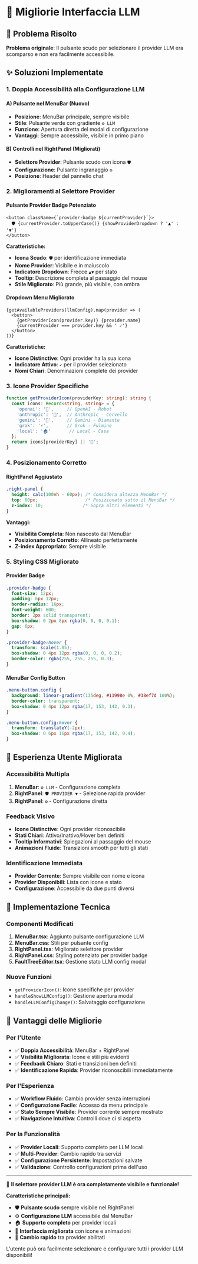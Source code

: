 # 🤖 Migliorie Interfaccia LLM

## 🎯 Problema Risolto

**Problema originale**: Il pulsante scudo per selezionare il provider LLM era scomparso e non era facilmente accessibile.

## ✨ Soluzioni Implementate

### 1. **Doppia Accessibilità alla Configurazione LLM**

#### **A) Pulsante nel MenuBar (Nuovo)**
- **Posizione**: MenuBar principale, sempre visibile
- **Stile**: Pulsante verde con gradiente `⚙️ LLM`
- **Funzione**: Apertura diretta del modal di configurazione
- **Vantaggi**: Sempre accessibile, visibile in primo piano

#### **B) Controlli nel RightPanel (Migliorati)**
- **Selettore Provider**: Pulsante scudo con icona `🛡️`
- **Configurazione**: Pulsante ingranaggio `⚙️`
- **Posizione**: Header del pannello chat

### 2. **Miglioramenti al Selettore Provider**

#### **Pulsante Provider Badge Potenziato**
```tsx
<button className={`provider-badge ${currentProvider}`}>
  🛡️ {currentProvider.toUpperCase()} {showProviderDropdown ? '▲' : '▼'}
</button>
```

**Caratteristiche:**
- **Icona Scudo**: `🛡️` per identificazione immediata
- **Nome Provider**: Visibile e in maiuscolo
- **Indicatore Dropdown**: Frecce `▲▼` per stato
- **Tooltip**: Descrizione completa al passaggio del mouse
- **Stile Migliorato**: Più grande, più visibile, con ombra

#### **Dropdown Menu Migliorato**
```tsx
{getAvailableProviders(llmConfig).map(provider => (
  <button>
    {getProviderIcon(provider.key)} {provider.name}
    {currentProvider === provider.key && ' ✓'}
  </button>
))}
```

**Caratteristiche:**
- **Icone Distinctive**: Ogni provider ha la sua icona
- **Indicatore Attivo**: `✓` per il provider selezionato
- **Nomi Chiari**: Denominazioni complete dei provider

### 3. **Icone Provider Specifiche**

```typescript
function getProviderIcon(providerKey: string): string {
  const icons: Record<string, string> = {
    'openai': '🤖',     // OpenAI - Robot
    'anthropic': '🧠',  // Anthropic - Cervello
    'gemini': '💎',     // Gemini - Diamante
    'grok': '⚡',       // Grok - Fulmine
    'local': '🏠'       // Local - Casa
  };
  return icons[providerKey] || '🔧';
}
```

### 4. **Posizionamento Corretto**

#### **RightPanel Aggiustato**
```css
.right-panel {
  height: calc(100vh - 60px); /* Considera altezza MenuBar */
  top: 60px;                  /* Posizionato sotto il MenuBar */
  z-index: 10;               /* Sopra altri elementi */
}
```

**Vantaggi:**
- **Visibilità Completa**: Non nascosto dal MenuBar
- **Posizionamento Corretto**: Allineato perfettamente
- **Z-index Appropriato**: Sempre visibile

### 5. **Styling CSS Migliorato**

#### **Provider Badge**
```css
.provider-badge {
  font-size: 12px;
  padding: 6px 12px;
  border-radius: 16px;
  font-weight: 600;
  border: 2px solid transparent;
  box-shadow: 0 2px 8px rgba(0, 0, 0, 0.1);
  gap: 6px;
}

.provider-badge:hover {
  transform: scale(1.05);
  box-shadow: 0 4px 12px rgba(0, 0, 0, 0.2);
  border-color: rgba(255, 255, 255, 0.3);
}
```

#### **MenuBar Config Button**
```css
.menu-button.config {
  background: linear-gradient(135deg, #11998e 0%, #38ef7d 100%);
  border-color: transparent;
  box-shadow: 0 4px 12px rgba(17, 153, 142, 0.3);
}

.menu-button.config:hover {
  transform: translateY(-2px);
  box-shadow: 0 6px 16px rgba(17, 153, 142, 0.4);
}
```

## 🎨 Esperienza Utente Migliorata

### **Accessibilità Multipla**
1. **MenuBar**: `⚙️ LLM` - Configurazione completa
2. **RightPanel**: `🛡️ PROVIDER ▼` - Selezione rapida provider
3. **RightPanel**: `⚙️` - Configurazione diretta

### **Feedback Visivo**
- **Icone Distinctive**: Ogni provider riconoscibile
- **Stati Chiari**: Attivo/Inattivo/Hover ben definiti
- **Tooltip Informativi**: Spiegazioni al passaggio del mouse
- **Animazioni Fluide**: Transizioni smooth per tutti gli stati

### **Identificazione Immediata**
- **Provider Corrente**: Sempre visibile con nome e icona
- **Provider Disponibili**: Lista con icone e stato
- **Configurazione**: Accessibile da due punti diversi

## 🔧 Implementazione Tecnica

### **Componenti Modificati**
1. **MenuBar.tsx**: Aggiunto pulsante configurazione LLM
2. **MenuBar.css**: Stili per pulsante config
3. **RightPanel.tsx**: Migliorato selettore provider
4. **RightPanel.css**: Styling potenziato per provider badge
5. **FaultTreeEditor.tsx**: Gestione stato LLM config modal

### **Nuove Funzioni**
- `getProviderIcon()`: Icone specifiche per provider
- `handleShowLLMConfig()`: Gestione apertura modal
- `handleLLMConfigChange()`: Salvataggio configurazione

## 🚀 Vantaggi delle Migliorie

### **Per l'Utente**
- ✅ **Doppia Accessibilità**: MenuBar + RightPanel
- ✅ **Visibilità Migliorata**: Icone e stili più evidenti
- ✅ **Feedback Chiaro**: Stati e transizioni ben definiti
- ✅ **Identificazione Rapida**: Provider riconoscibili immediatamente

### **Per l'Esperienza**
- ✅ **Workflow Fluido**: Cambio provider senza interruzioni
- ✅ **Configurazione Facile**: Accesso da menu principale
- ✅ **Stato Sempre Visibile**: Provider corrente sempre mostrato
- ✅ **Navigazione Intuitiva**: Controlli dove ci si aspetta

### **Per la Funzionalità**
- ✅ **Provider Locali**: Supporto completo per LLM locali
- ✅ **Multi-Provider**: Cambio rapido tra servizi
- ✅ **Configurazione Persistente**: Impostazioni salvate
- ✅ **Validazione**: Controllo configurazioni prima dell'uso

---

🎉 **Il selettore provider LLM è ora completamente visibile e funzionale!**

**Caratteristiche principali:**
- 🛡️ **Pulsante scudo** sempre visibile nel RightPanel
- ⚙️ **Configurazione LLM** accessibile dal MenuBar
- 🏠 **Supporto completo** per provider locali
- 🎨 **Interfaccia migliorata** con icone e animazioni
- 🔄 **Cambio rapido** tra provider abilitati

L'utente può ora facilmente selezionare e configurare tutti i provider LLM disponibili!

